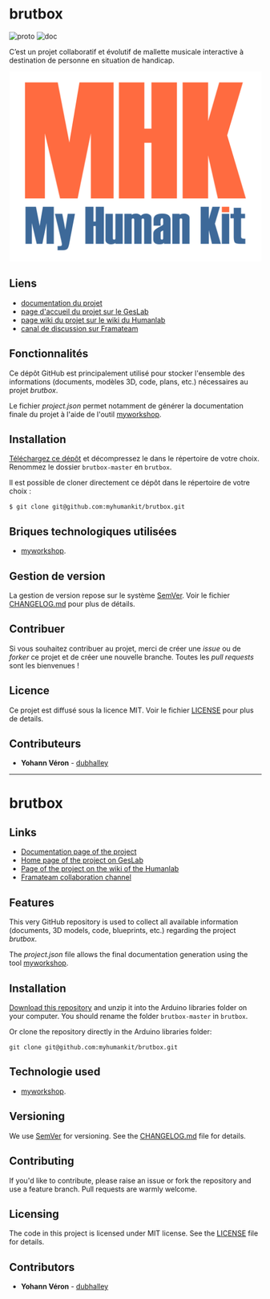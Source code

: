 # brutbox
![proto](https://img.shields.io/badge/proto-en%20cours-orange.svg "proto")
![doc](https://img.shields.io/badge/doc-en%20cours-orange.svg "doc")

C’est un projet collaboratif et évolutif de mallette musicale interactive à destination de personne en situation de handicap.

![featured_image](images/mhk_logotype.png)

## Liens
 * [documentation du projet](https://docs.humanlab.me/myhumankit/brutbox)
 * [page d'accueil du projet sur le GesLab](https://rennes.humanlab.me/projet/brutbox/)
 * [page wiki du projet sur le wiki du Humanlab](http://wikilab.myhumankit.org/index.php?title=Projets:Brutbox)
 * [canal de discussion sur Framateam](https://framateam.org/myhumankit/channels/brutbox)

## Fonctionnalités
Ce dépôt GitHub est principalement utilisé pour stocker l'ensemble des informations (documents, modèles 3D, code, plans, etc.) nécessaires au projet _brutbox_.

Le fichier _project.json_ permet notamment de générer la documentation finale du projet à l'aide de l'outil [myworkshop](https://github.com/myhumankit/myworkshop).

## Installation
[Téléchargez ce dépôt](https://github.com/myhumankit/brutbox/archive/master.zip) et décompressez le dans le répertoire de votre choix. Renommez le dossier `brutbox-master` en `brutbox`.

Il est possible de cloner directement ce dépôt dans le répertoire de votre choix :

```
$ git clone git@github.com:myhumankit/brutbox.git
```

## Briques technologiques utilisées
 * [myworkshop](https://github.com/myhumankit/myworkshop).

## Gestion de version
La gestion de version repose sur le système [SemVer](http://semver.org/). Voir le fichier [CHANGELOG.md](CHANGELOG.md) pour plus de détails.

## Contribuer
Si vous souhaitez contribuer au projet, merci de créer une _issue_ ou de _forker_ ce projet et de créer une nouvelle branche. Toutes les _pull requests_ sont les bienvenues !

## Licence
Ce projet est diffusé sous la licence MIT. Voir le fichier [LICENSE](LICENSE) pour plus de details.

## Contributeurs
 * **Yohann Véron** - [dubhalley](https://github.com/dubhalley)

---

# brutbox

## Links
 * [Documentation page of the project](https://docs.humanlab.me/myhumankit/brutbox)
 * [Home page of the project on GesLab](https://rennes.humanlab.me/projet/brutbox/)
 * [Page of the project on the wiki of the Humanlab](http://wikilab.myhumankit.org/index.php?title=Projets:Brutbox)
 * [Framateam collaboration channel](https://framateam.org/myhumankit/channels/brutbox)

## Features
This very GitHub repository is used to collect all available information (documents, 3D models, code, blueprints, etc.) regarding the project _brutbox_.

The _project.json_ file allows the final documentation generation using the tool [myworkshop](https://github.com/myhumankit/myworkshop).

## Installation
[Download this repository](https://github.com/myhumankit/brutbox/archive/master.zip) and unzip it into the Arduino libraries folder on your computer. You should rename the folder `brutbox-master` in `brutbox`.

Or clone the repository directly in the Arduino libraries folder:

```
git clone git@github.com:myhumankit/brutbox.git
```

## Technologie used
 * [myworkshop](https://github.com/myhumankit/myworkshop).

## Versioning
We use [SemVer](http://semver.org/) for versioning. See the [CHANGELOG.md](CHANGELOG.md) file for details.

## Contributing
If you'd like to contribute, please raise an issue or fork the repository and use a feature branch. Pull requests are warmly welcome.

## Licensing
The code in this project is licensed under MIT license. See the [LICENSE](LICENSE) file for details.

## Contributors
 * **Yohann Véron** - [dubhalley](https://github.com/dubhalley)
